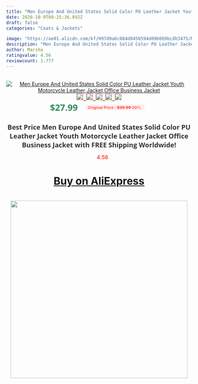 ```yaml
---
title: "Men Europe And United States Solid Color PU Leather Jacket Youth Motorcycle Leather Jacket Office Business Jacket"
date: 2020-10-9T08:25:36.892Z
draft: false
categories: "Coats & Jackets"

image: "https://ae01.alicdn.com/kf/H97d9a6c884d0456594d09b069bcdb347S/Men-Europe-And-United-States-Solid-Color-PU-Leather-Jacket-Youth-Motorcycle-Leather-Jacket-Office-Business.jpg"
description: "Men Europe And United States Solid Color PU Leather Jacket Youth Motorcycle Leather Jacket Office Business Jacket"
author: Marsha
ratingvalue: 4.56
reviewcount: 1.777
---
```

<br>
<div style="text-align: center;">
<a href="https://s.click.aliexpress.com/e/_AZgJ2z" target="_blank" rel="nofollow noopener noreferrer"><img alt="Men Europe And United States Solid Color PU Leather Jacket Youth Motorcycle Leather Jacket Office Business Jacket" class="magnifier-image" src="https://ae01.alicdn.com/kf/H97d9a6c884d0456594d09b069bcdb347S/Men-Europe-And-United-States-Solid-Color-PU-Leather-Jacket-Youth-Motorcycle-Leather-Jacket-Office-Business.jpg_640x640.jpg">
<br>
<img style="border:1px solid salmon" src="https://ae01.alicdn.com/kf/H97d9a6c884d0456594d09b069bcdb347S/Men-Europe-And-United-States-Solid-Color-PU-Leather-Jacket-Youth-Motorcycle-Leather-Jacket-Office-Business.jpg_120x120.jpg">&nbsp;&nbsp;<img style="border:1px solid salmon" src="https://ae01.alicdn.com/kf/H09903e7f59104ce2ad29f4b5142c60afc/Men-Europe-And-United-States-Solid-Color-PU-Leather-Jacket-Youth-Motorcycle-Leather-Jacket-Office-Business.jpg_120x120.jpg">&nbsp;&nbsp;<img style="border:1px solid salmon" src="https://ae01.alicdn.com/kf/H89a54d8b64714a6582a71bf18985bf03E/Men-Europe-And-United-States-Solid-Color-PU-Leather-Jacket-Youth-Motorcycle-Leather-Jacket-Office-Business.jpg_120x120.jpg">&nbsp;&nbsp;<img style="border:1px solid salmon" src="https://ae01.alicdn.com/kf/H8506a611002b460aac81e37df569157ar/Men-Europe-And-United-States-Solid-Color-PU-Leather-Jacket-Youth-Motorcycle-Leather-Jacket-Office-Business.jpg_120x120.jpg">&nbsp;&nbsp;<img style="border:1px solid salmon" src="https://ae01.alicdn.com/kf/Hd1d5aeebfb16430fa3098127057c0163F/Men-Europe-And-United-States-Solid-Color-PU-Leather-Jacket-Youth-Motorcycle-Leather-Jacket-Office-Business.jpg_120x120.jpg"></a></div><br0>
<div style="text-align: center;"><span style="background-color: white; border: 0px; box-sizing: border-box; color: seagreen; display: inline-block; font-family: &quot;open sans&quot; , &quot;arial&quot; , &quot;helvetica&quot; , sans-serif , &quot;heiti&quot;; font-size: 24px; font-stretch: inherit; font-weight: 700; line-height: inherit; margin: 0px 10px 0px 0px; padding: 0px; vertical-align: middle;">$27.99 </span>
<span style="background: rgb(255 , 241 , 241); border-radius: 3px; border: 0px; box-sizing: border-box; color: #ff4747; display: inline-block; font-family: inherit; font-size: 12px; font-stretch: inherit; font-style: inherit; font-variant: inherit; font-weight: 600; line-height: inherit; margin: 0px; padding: 2px 5px; transform: scale(0.9); vertical-align: middle;">Original Price : <b style="text-decoration: line-through;">$39.99 </b> 30%&nbsp;&nbsp;</span></div>
<h1 style="color: #333333; display: inline-block; font-family: &quot;open sans&quot; , &quot;arial&quot; , &quot;helvetica&quot; , sans-serif , &quot;heiti&quot;; font-size: 18px; font-stretch: inherit; font-weight: 700; text-align: center;">Best Price Men Europe And United States Solid Color PU Leather Jacket Youth Motorcycle Leather Jacket Office Business Jacket with FREE Shipping Worldwide!</h1>
<div style="color: #ff4747; text-align: center;">
<img src="https://4.bp.blogspot.com/-M0ZcTcb-5uY/XleCXlxnR4I/AAAAAAAAAEc/OrjgMkXV1oMQFaCRZj5HQwOCBcu3w1FegCPcBGAYYCw/s1600/star.png" style="height: 15px;">&nbsp;<b>4.56</b></div>
<div class="button_cont" align="center"><a class="buynow_a" href="https://s.click.aliexpress.com/e/_AZgJ2z" target="_blank" rel="nofollow noopener noreferrer"><H1>Buy on AliExpress</H1></a></div><br>
<div class="separator" style="clear: both; text-align: center;">
<img src="https://lh3.googleusercontent.com/-pTy5HemUv9M/XlePHvY0dAI/AAAAAAAAAE4/0nX5iRUoIWY8eMW9Dpxeirr157OZliDIgCLcBGAsYHQ/s1600/badge.gif" width="480">
</div>
